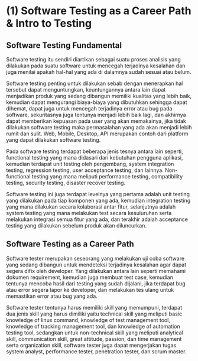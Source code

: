# (1) Software Testing as a Career Path & Intro to Testing

## Software Testing Fundamental

Software testing itu sendiri diartikan sebagai suatu proses analisis yang dilakukan pada suatu software untuk mencegah terjadinya kesalahan dan juga menilai apakah hal-hal yang ada di dalamnya sudah sesuai atau belum.

Software testing penting untuk dilakukan sebab dengan menerapkan hal tersebut dapat menguntungkan, keuntungannya antara lain dapat menjadikan produk yang sedang dibangun memiliki kualitas yang lebih baik, kemudian dapat mengurangi biaya-biaya yang dibutuhkan sehingga dapat dihemat, dapat juga untuk mencegah terjadinya error atau bug pada software, sekuritasnya juga tentunya menjadi lebih baik lagi, dan akhirnya dapat memberikan kepuasan pada user yang akan memakainya, jika tidak dilakukan software testing maka permasalahan yang ada akan menjadi lebih rumit dan sulit. Web, Mobile, Desktop, API merupakan contoh dari platform yang dapat dilakukan software testing.

Pada software testing terdapat beberapa jenis tesnya antara lain seperti, functional testing yang mana didasari dari kebutuhan pengguna aplikasi, kemudian terdapat unit testing oleh pengembang, system integration testing, regression testing, user acceptance testing, dan lainnya. Non-functional testing yang mana meliputi performance testing, compatibility testing, security testing, disaster recover testing.

Software testing ini juga terdapat levelnya yang pertama adalah unit testing yang dilakukan pada tiap komponen yang ada, kemudian integration testing yang mana dilakukan secara kolaborasi antar fitur, selanjutnya adalah system testing yang mana melakukan test secara kesuluruhan serta melakukan integrasi semua fitur yang ada, dan terakhir adalah acceptance testing yang dilakukan sebelum produk akan diluncurkan.

## Software Testing as a Career Path

Software tester merupakan seseorang yang melakukan uji coba software yang sedang dibangun untuk mendeteksi terjadinya kesalahan agar dapat segera difix oleh developer. Yang dilakukan antara lain seperti memahami dokumen requirement, kemudian juga membuat test case, kemudian tentunya mencoba hasil dari testing yang sudah dijalani, jika terdapat bug atau error segera lapor ke developer, dan melakukan tes ulang untuk memastikan error atau bug yang ada.

Software tester tentunya harus memiliki skill yang memumpuni, terdapat dua jenis skill yang harus dimiliki yaitu technical skill yang meliputi basic knowledge of linux command, knowledge of test management tool, knowledge of tracking management tool, dan knowledge of automation testing tool, sedangkan untuk non-technical skill yang meliputi analytical skill, communication skill, great attitude, passion, dan time management serta organization skill, software tester juga dapat mengerjakan tugas system analyst, performance tester, penetration tester, dan scrum master.

